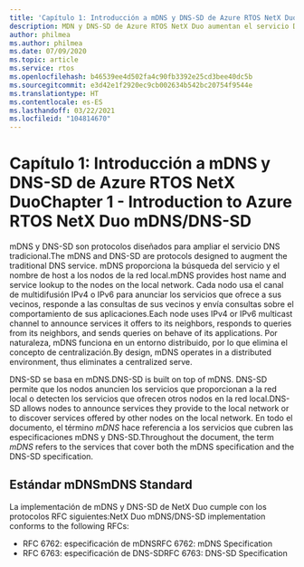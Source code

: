 ```yaml
---
title: 'Capítulo 1: Introducción a mDNS y DNS-SD de Azure RTOS NetX Duo'
description: MDN y DNS-SD de Azure RTOS NetX Duo aumentan el servicio DNS tradicional.
author: philmea
ms.author: philmea
ms.date: 07/09/2020
ms.topic: article
ms.service: rtos
ms.openlocfilehash: b46539ee4d502fa4c90fb3392e25cd3bee40dc5b
ms.sourcegitcommit: e3d42e1f2920ec9cb002634b542bc20754f9544e
ms.translationtype: HT
ms.contentlocale: es-ES
ms.lasthandoff: 03/22/2021
ms.locfileid: "104814670"
---
```

# <a name="chapter-1---introduction-to-azure-rtos-netx-duo-mdnsdns-sd"></a><span data-ttu-id="1da32-103">Capítulo 1: Introducción a mDNS y DNS-SD de Azure RTOS NetX Duo</span><span class="sxs-lookup"><span data-stu-id="1da32-103">Chapter 1 - Introduction to Azure RTOS NetX Duo mDNS/DNS-SD</span></span>

<span data-ttu-id="1da32-104">mDNS y DNS-SD son protocolos diseñados para ampliar el servicio DNS tradicional.</span><span class="sxs-lookup"><span data-stu-id="1da32-104">The mDNS and DNS-SD are protocols designed to augment the traditional DNS service.</span></span> <span data-ttu-id="1da32-105">mDNS proporciona la búsqueda del servicio y el nombre de host a los nodos de la red local.</span><span class="sxs-lookup"><span data-stu-id="1da32-105">mDNS provides host name and service lookup to the nodes on the local network.</span></span> <span data-ttu-id="1da32-106">Cada nodo usa el canal de multidifusión IPv4 o IPv6 para anunciar los servicios que ofrece a sus vecinos, responde a las consultas de sus vecinos y envía consultas sobre el comportamiento de sus aplicaciones.</span><span class="sxs-lookup"><span data-stu-id="1da32-106">Each node uses IPv4 or IPv6 multicast channel to announce services it offers to its neighbors, responds to queries from its neighbors, and sends queries on behave of its applications.</span></span> <span data-ttu-id="1da32-107">Por naturaleza, mDNS funciona en un entorno distribuido, por lo que elimina el concepto de centralización.</span><span class="sxs-lookup"><span data-stu-id="1da32-107">By design, mDNS operates in a distributed environment, thus eliminates a centralized serve.</span></span>

<span data-ttu-id="1da32-108">DNS-SD se basa en mDNS.</span><span class="sxs-lookup"><span data-stu-id="1da32-108">DNS-SD is built on top of mDNS.</span></span> <span data-ttu-id="1da32-109">DNS-SD permite que los nodos anuncien los servicios que proporcionan a la red local o detecten los servicios que ofrecen otros nodos en la red local.</span><span class="sxs-lookup"><span data-stu-id="1da32-109">DNS-SD allows nodes to announce services they provide to the local network or to discover services offered by other nodes on the local network.</span></span> <span data-ttu-id="1da32-110">En todo el documento, el término *mDNS* hace referencia a los servicios que cubren las especificaciones mDNS y DNS-SD.</span><span class="sxs-lookup"><span data-stu-id="1da32-110">Throughout the document, the term *mDNS* refers to the services that cover both the mDNS specification and the DNS-SD specification.</span></span>

## <a name="mdns-standard"></a><span data-ttu-id="1da32-111">Estándar mDNS</span><span class="sxs-lookup"><span data-stu-id="1da32-111">mDNS Standard</span></span>

<span data-ttu-id="1da32-112">La implementación de mDNS y DNS-SD de NetX Duo cumple con los protocolos RFC siguientes:</span><span class="sxs-lookup"><span data-stu-id="1da32-112">NetX Duo mDNS/DNS-SD implementation conforms to the following RFCs:</span></span>

- <span data-ttu-id="1da32-113">RFC 6762: especificación de mDNS</span><span class="sxs-lookup"><span data-stu-id="1da32-113">RFC 6762: mDNS Specification</span></span>
- <span data-ttu-id="1da32-114">RFC 6763: especificación de DNS-SD</span><span class="sxs-lookup"><span data-stu-id="1da32-114">RFC 6763: DNS-SD Specification</span></span>